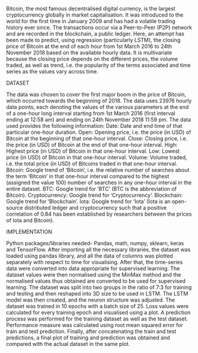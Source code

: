 Bitcoin, the most famous decentralised digital currency, is the largest cryptocurrency globally in market capitalisation. It was introduced to the world for the first time in January 2009 and has had a volatile trading history ever since. The transactions occur via a Peer-to-Peer (P2P) network and are recorded in the blockchain, a public ledger. Here, an attempt has been made to predict, using regression (particularly LSTM), the closing price of Bitcoin at the end of each hour from 1st March 2016 to 24th November 2018 based on the available hourly data. It is multivariate because the closing price depends on the different prices, the volume traded, as well as trend, i.e. the popularity of the terms associated and time series as the values vary across time.

DATASET

The data was chosen to cover the first major boom in the price of Bitcoin, which occurred towards the beginning of 2018. The data uses 23976 hourly data points, each denoting the values of the various parameters at the end of a one-hour long interval starting from 1st March 2016 (first interval ending at 12:58 am) and ending on 24th November 2018 11:59 pm.
The data used provides the following information:
Date: Date and end time of that particular one-hour duration.
Open: Opening price, i.e. the price (in USD) of Bitcoin at the beginning of that one-hour interval.
Close: Closing price, i.e. the price (in USD) of Bitcoin at the end of that one-hour interval.
High: Highest price (in USD) of Bitcoin in that one-hour interval.
Low: Lowest price (in USD) of Bitcoin in that one-hour interval.
Volume: Volume traded, i.e. the total price (in USD) of Bitcoins traded in that one-hour interval.
Bitcoin: Google trend of ‘Bitcoin’, i.e. the relative number of searches about the term ‘Bitcoin’ in that one-hour interval compared to the highest (assigned the value 100) number of searches in any one-hour interval in the entire dataset.
BTC: Google trend for ‘BTC’ (BTC is the abbreviation of Bitcoin).
Cryptocurrency: Google trend for ‘Cryptocurrency’.
Blockchain: Google trend for ‘Blockchain’.
Iota: Google trend for ‘Iota’ (Iota is an open-source distributed ledger and cryptocurrency such that a positive correlation of 0.84 has been established by researchers between the prices of Iota and Bitcoin).


IMPLEMENTATION

Python packages/libraries needed- Pandas, math, numpy, sklearn, keras and TensorFlow.
After importing all the necessary libraries, the dataset was loaded using pandas library, and all the data of columns was plotted separately with respect to time for visualising. After that, the time-series data were converted into data appropriate for supervised learning. The dataset values were then normalised using the MinMax method and the normalised values thus obtained are converted to be used for supervised learning. The dataset was split into two groups in the ratio of 7:3 for training and testing and then reshaped into 3D size to be used in LSTM. The LSTM model was then created, and the neuron structure was adjusted. The dataset was trained in 10 epochs with a batch size of 25. Loss values were calculated for every training epoch and visualised using a plot. A prediction process was performed for the training dataset as well as the test dataset. Performance measure was calculated using root mean squared error for train and test prediction. Finally, after concatenating the train and test predictions, a final plot of training and prediction was obtained and compared with the actual dataset in the same plot.


